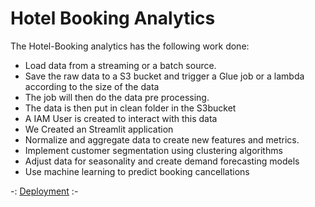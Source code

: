 # Hotel Booking Analytics

The Hotel-Booking analytics has the following work done:

- Load data from a streaming or a batch source.
- Save the raw data to a S3 bucket and trigger a Glue job or a lambda according to the size of the data
- The job will then do the data pre processing.
- The data is then put in clean folder in the S3bucket
- A IAM User is created to interact with this data
- We Created an Streamlit application
- Normalize and aggregate data to create new features and metrics.
- Implement customer segmentation using clustering algorithms
- Adjust data for seasonality and create demand forecasting models
- Use machine learning to predict booking cancellations

-: [Deployment](https://huggingface.co/spaces/mayankraghav/Capstone_project) :- 
